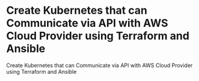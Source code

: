 # Create Kubernetes that can Communicate via API with AWS Cloud Provider using Terraform and Ansible
Create Kubernetes that can Communicate via API with AWS Cloud Provider using Terraform and Ansible
